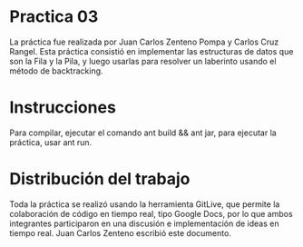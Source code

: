 # Practica 03
La práctica fue realizada por Juan Carlos Zenteno Pompa y Carlos Cruz Rangel.
Esta práctica consistió en implementar las estructuras de datos que son la Fila y la Pila, y luego usarlas para resolver un laberinto usando el método de backtracking.

# Instrucciones
Para compilar, ejecutar el comando ant build && ant jar, para ejecutar la práctica, usar ant run. 


# Distribución del trabajo
Toda la práctica se realizó usando la herramienta GitLive, que permite la colaboración de código en tiempo real, tipo Google Docs, por lo que ambos integrantes participaron en una discusión e implementación de ideas en tiempo real. Juan Carlos Zenteno escribió este documento. 
